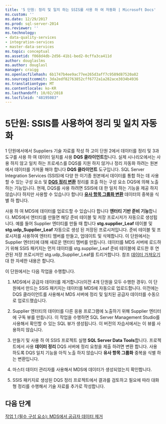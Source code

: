 ```yaml
---
title: '5 단원: 정리 및 일치 하는 SSIS를 사용 하 여 자동화 | Microsoft Docs'
ms.custom: ''
ms.date: 12/29/2017
ms.prod: sql-server-2014
ms.reviewer: ''
ms.technology:
- data-quality-services
- integration-services
- master-data-services
ms.topic: conceptual
ms.assetid: f068d4db-2d56-41b1-bed2-0cffa3ca411d
author: douglaslms
ms.author: douglasl
manager: craigg
ms.openlocfilehash: 6b1747b4ee9ac77ee265d3aff7c9589d87520a82
ms.sourcegitcommit: 3da2edf82763852cff6772a1a282ace3034b4936
ms.translationtype: MT
ms.contentlocale: ko-KR
ms.lasthandoff: 10/02/2018
ms.locfileid: "48195083"
---
```

# <a name="lesson-5-automating-the-cleansing-and-matching-using-ssis"></a>5단원: SSIS를 사용하여 정리 및 일치 자동화
  1 단원에서에서 Suppliers 기술 자료를 작성 하 고이 단원 2에서 데이터를 정리 및 3과 도구를 사용 하 여 데이터 일치를 사용 **DQS 클라이언트**합니다. 실제 시나리오에서는 사용 하지 않고 일치 하는 프로세스를 DQS를 지원 하지 않거나 정리 자동화 하려는 원본에서 데이터를 가져올 해야 합니다 **DQS 클라이언트** 도구입니다. SQL Server Integration Services (SSIS)에 다양 한 이기종 원본에서 데이터를 통합 하는 데 사용할 수 있는 구성 요소 및 **[DQS 정리 변환](http://msdn.microsoft.com/library/ee677619.aspx)** 정리를 호출 하는 구성 요소 DQS에 의해 노출 하는 기능입니다. 현재, DQS를 사용 하려면 SSIS에 대 한 일치 하는 기능을 제공 하지 않습니다 하지만 사용할 수 있습니다 합니다 **[유사 항목 그룹화 변환](../integration-services/data-flow/transformations/fuzzy-grouping-transformation.md)** 데이터의 중복을 식별 하 합니다.  
  
 사용 하 여 MDS에 데이터를 업로드할 수 있습니다 합니다 **엔터티 기반 준비 기능**합니다. MDS에서 엔터티를 만들면 해당 준비 테이블 및 저장 프로시저가 자동으로 생성됩니다. 예를 들어 Supplier 엔터티를 만들 때 합니다 **stg.supplier_Leaf** 테이블 및 **stg.udp_Supplier_Leaf** 자동으로 생성 된 저장된 프로시저입니다. 준비 테이블 및 프로시저를 사용하여 엔터티 멤버를 만들고, 업데이트 및 삭제합니다. 이 단원에서는 Supplier 엔터티에 대해 새로운 엔터티 멤버를 만듭니다. 데이터를 MDS 서버에 로드하기 위해 SSIS 패키지는 먼저 데이터를 stg.supplier_Leaf 준비 테이블에 로드한 후 연관된 저장 프로시저인 stg.udp_Supplier_Leaf를 트리거합니다. 참조 [데이터 가져오기](../master-data-services/overview-importing-data-from-tables-master-data-services.md) 대 한 자세한 내용은 합니다.  
  
 이 단원에서는 다음 작업을 수행합니다.  
  
1.  MDS에서 공급자 데이터를 제거합니다(이전 4개 단원을 모두 수행한 경우). 이 단원에서 만드는 SSIS 패키지는 데이터를 MDS에 자동으로 업로드합니다. 이전에는 DQS 클라이언트를 사용해서 MDS 서버에 정리 및 일치된 공급자 데이터를 수동으로 업로드했습니다.  
  
2.  Supplier 엔터티의 데이터를 다른 응용 프로그램에 노출하기 위해 Supplier 엔티터에 구독 뷰를 만듭니다. 이 작업을 수행하면 SQL Server Management Studio를 사용해서 확인할 수 있는 SQL 뷰가 생성됩니다. 이 버전의 자습서에서는 이 뷰를 사용하지 않습니다.  
  
3.  만들기 및 사용 하 여 SSIS 프로젝트 실행 **SQL Server Data Tools**합니다. 프로젝트에서 사용 **데이터 정리** DQS 서버에 정리 요청을 제출 하려면 변환 합니다. 사용 하도록 DQS 일치 기능을 아직 노출 하지 않습니다 **유사 항목 그룹화** 중복을 식별 하는 변환입니다.  
  
4.  마스터 데이터 관리자를 사용해서 MDS에 데이터가 생성되었는지 확인합니다.  
  
5.  SSIS 패키지로 생성된 DQS 정리 프로젝트에서 결과를 검토하고 필요에 따라 대화형 정리를 수행해서 기술 자료를 추가로 작성합니다.  
  
## <a name="next-step"></a>다음 단계  
 [작업 1 &#40;필수 구성 요소&#41;: MDS에서 공급자 데이터 제거](../../2014/tutorials/task-1-prerequisite-removing-supplier-data-in-mds.md)  
  
  
